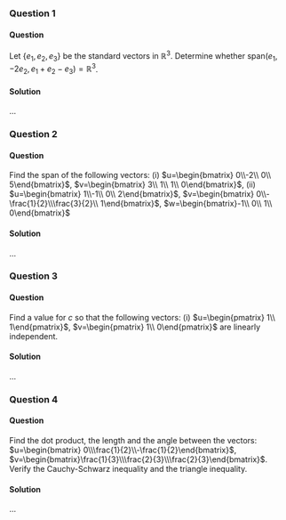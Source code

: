 ### Question 1

#### Question

Let $\{e_1, e_2, e_3\}$ be the standard vectors in $\mathbb{R}^3$. Determine whether $\text{span}(e_1,-2e_2, e_1+ e_2- e_3)=\mathbb{R}^3$.

#### Solution

...

### Question 2

#### Question

Find the span of the following vectors: 
 (i) $u=\begin{bmatrix} 0\\-2\\ 0\\ 5\end{bmatrix}$, $v=\begin{bmatrix} 3\\ 1\\ 1\\ 0\end{bmatrix}$, 
 (ii) $u=\begin{bmatrix} 1\\-1\\ 0\\ 2\end{bmatrix}$, $v=\begin{bmatrix} 0\\-\frac{1}{2}\\\frac{3}{2}\\ 1\end{bmatrix}$, $w=\begin{bmatrix}-1\\ 0\\ 1\\ 0\end{bmatrix}$

#### Solution

...

### Question 3

#### Question

Find a value for $c$ so that the following vectors: 
 (i) $u=\begin{pmatrix} 1\\ 1\end{pmatrix}$, $v=\begin{pmatrix} 1\\ 0\end{pmatrix}$ are linearly independent.

#### Solution

...

### Question 4

#### Question

Find the dot product, the length and the angle between the vectors: 
 $u=\begin{bmatrix} 0\\\frac{1}{2}\\-\frac{1}{2}\end{bmatrix}$, $v=\begin{bmatrix}\frac{1}{3}\\\frac{2}{3}\\\frac{2}{3}\end{bmatrix}$. Verify the Cauchy-Schwarz inequality and the triangle inequality.

#### Solution

...